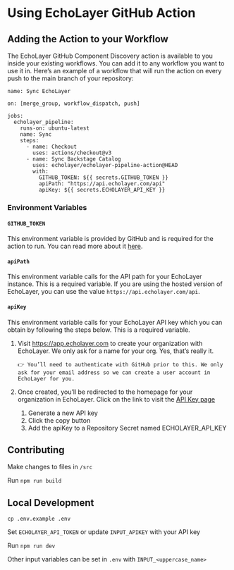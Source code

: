 # Using EchoLayer GitHub Action

## Adding the Action to your Workflow

The EchoLayer GitHub Component Discovery action is available to you inside your existing workflows. You can add it to any workflow you want to use it in. Here’s an example of a workflow that will run the action on every push to the main branch of your repository:

```
name: Sync EchoLayer

on: [merge_group, workflow_dispatch, push]

jobs:
  echolayer_pipeline:
    runs-on: ubuntu-latest
    name: Sync
    steps:
      - name: Checkout
        uses: actions/checkout@v3
      - name: Sync Backstage Catalog
        uses: echolayer/echolayer-pipeline-action@HEAD
        with:
          GITHUB_TOKEN: ${{ secrets.GITHUB_TOKEN }}
          apiPath: "https://api.echolayer.com/api"
          apiKey: ${{ secrets.ECHOLAYER_API_KEY }}
```

### Environment Variables

#### `GITHUB_TOKEN`

This environment variable is provided by GitHub and is required for the action to run. You can read more about it [here](https://docs.github.com/en/actions/reference/authentication-in-a-workflow#about-the-github_token-secret).

#### `apiPath`

This environment variable calls for the API path for your EchoLayer instance. This is a required variable. If you are using the hosted version of EchoLayer, you can use the value `https://api.echolayer.com/api`.

#### `apiKey`

This environment variable calls for your EchoLayer API key which you can obtain by following the steps below. This is a required variable.

1. Visit <https://app.echolayer.com> to create your organization with EchoLayer. We only ask for a name for your org. Yes, that’s really it.

    `👉 You’ll need to authenticate with GitHub prior to this. We only ask for your email address so we can create a user account in EchoLayer for you.`

2. Once created, you’ll be redirected to the homepage for your organization in EchoLayer. Click on the link to visit the [API Key page](https://app.echolayer.com/app/account/api-keys)
    1. Generate a new API key
    2. Click the copy button
    3. Add the apiKey to a Repository Secret named ECHOLAYER_API_KEY

## Contributing

Make changes to files in `/src`

Run `npm run build`

## Local Development

`cp .env.example .env`

Set `ECHOLAYER_API_TOKEN` or update `INPUT_APIKEY` with your API key

Run `npm run dev`

Other input variables can be set in `.env` with `INPUT_<uppercase_name>`
